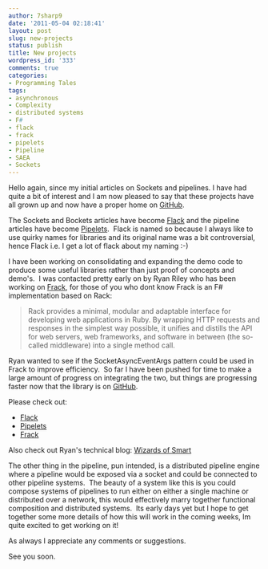 ```yaml
---
author: 7sharp9
date: '2011-05-04 02:18:41'
layout: post
slug: new-projects
status: publish
title: New projects
wordpress_id: '333'
comments: true
categories:
- Programming Tales
tags:
- asynchronous
- Complexity
- distributed systems
- F#
- flack
- frack
- pipelets
- Pipeline
- SAEA
- Sockets
---
```


Hello again, since my initial articles on Sockets and pipelines.  I have had quite a bit of interest and I am now pleased to say that these projects have
all grown up and now have a proper home on [GitHub](https://github.com/).

The Sockets and Bockets articles have become [Flack](https://github.com/7sharp9/flack) and the pipeline articles have
become [Pipelets](https://github.com/7sharp9/pipelets).  Flack is named so because I always like to use quirky names for libraries and its original name
was a bit controversial, hence Flack i.e. I get a lot of flack about my naming :-) <!-- more -->

I have been working on consolidating and expanding the demo code to produce some useful libraries rather than just proof of concepts and demo's.  I was
contacted pretty early on by Ryan Riley who has been working on [Frack](https://github.com/panesofglass/frack), for those of you who dont know
Frack is an F# implementation based on Rack:

> Rack provides a minimal, modular and adaptable interface for developing
>     web applications in Ruby.  By wrapping HTTP requests and responses in
>     the simplest way possible, it unifies and distills the API for web
>     servers, web frameworks, and software in between (the so-called
>     middleware) into a single method call.

Ryan wanted to see if the SocketAsyncEventArgs pattern could be used in Frack to improve efficiency.  So far I have been pushed for time to make a large
amount of progress on integrating the two, but things are progressing faster now that the library is on [GitHub](https://github.com/).

Please check out:

* [Flack](https://github.com/7sharp9/flack)
* [Pipelets](https://github.com/7sharp9/pipelets)
* [Frack](https://github.com/panesofglass/frack)

Also check out Ryan's technical blog: [Wizards of Smart](http://wizardsofsmart.net/)

The other thing in the pipeline, pun intended, is a distributed pipeline engine where a pipeline would be exposed via a socket and could be connected
to other pipeline systems.  The beauty of a system like this is you could compose systems of pipelines to run either on either a single machine or
distributed over a network, this would effectively marry together functional composition and distributed systems.  Its early days yet but I hope to get
together some more details of how this will work in the coming weeks, Im quite excited to get working on it!

As always I appreciate any comments or suggestions.

See you soon.  